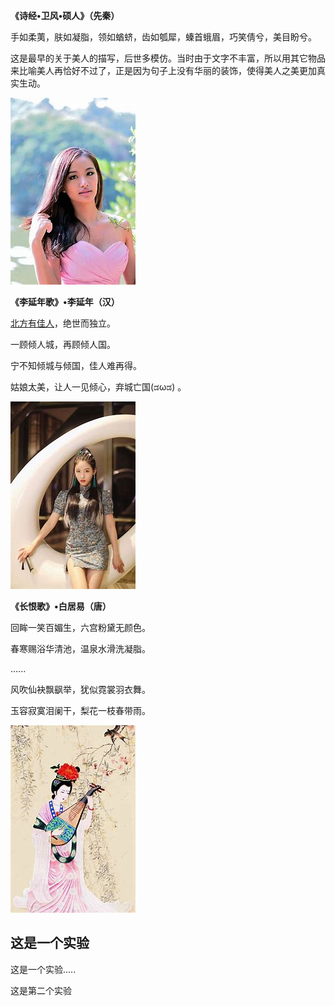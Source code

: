 **《诗经•卫风•硕人》（先秦）**

手如柔荑，肤如凝脂，领如蝤蛴，齿如瓠犀，螓首蛾眉，巧笑倩兮，美目盼兮。

这是最早的关于美人的描写，后世多模仿。当时由于文字不丰富，所以用其它物品来比喻美人再恰好不过了，正是因为句子上没有华丽的装饰，使得美人之美更加真实生动。

![](诗经/诗经.files/image001.jpg)

**《李延年歌》•李延年（汉）**

[北方有佳人](诗经/碎碎念.html)，绝世而独立。

一顾倾人城，再顾倾人国。

宁不知倾城与倾国，佳人难再得。

姑娘太美，让人一见倾心，弃城亡国(ಡωಡ) 。

![](诗经/诗经.files/image002.jpg)

**《长恨歌》•白居易（唐）**

回眸一笑百媚生，六宫粉黛无颜色。

春寒赐浴华清池，温泉水滑洗凝脂。

......

风吹仙袂飘飖举，犹似霓裳羽衣舞。

玉容寂寞泪阑干，梨花一枝春带雨。

![](诗经/诗经.files/image003.jpg)


## 这是一个实验
 这是一个实验.....

 这是第二个实验